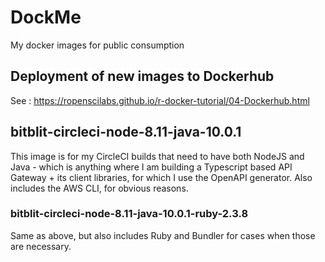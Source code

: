# DockMe
My docker images for public consumption

## Deployment of new images to Dockerhub
See : https://ropenscilabs.github.io/r-docker-tutorial/04-Dockerhub.html


## bitblit-circleci-node-8.11-java-10.0.1

This image is for my CircleCI builds that need to have both NodeJS and Java - which is anything where I am building
a Typescript based API Gateway + its client libraries, for which I use the OpenAPI generator.  Also includes the
AWS CLI, for obvious reasons.

### bitblit-circleci-node-8.11-java-10.0.1-ruby-2.3.8

Same as above, but also includes Ruby and Bundler for cases when those are necessary.

